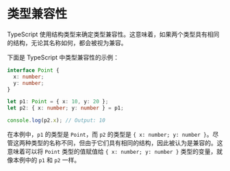 # 类型兼容性

TypeScript 使用结构类型来确定类型兼容性。这意味着，如果两个类型具有相同的结构，无论其名称如何，都会被视为兼容。

下面是 TypeScript 中类型兼容性的示例：
```ts
interface Point {
  x: number;
  y: number;
}

let p1: Point = { x: 10, y: 20 };
let p2: { x: number; y: number } = p1;

console.log(p2.x); // Output: 10
```
在本例中，`p1` 的类型是 `Point`，而 `p2` 的类型是 `{ x: number; y: number }`。尽管这两种类型的名称不同，但由于它们具有相同的结构，因此被认为是兼容的。这意味着可以将 `Point` 类型的值赋值给 `{ x: number; y: number }` 类型的变量，就像本例中的 `p1` 和 `p2` 一样。
